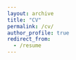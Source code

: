 ```yaml
---
layout: archive
title: "CV"
permalink: /cv/
author_profile: true
redirect_from:
  - /resume
---
```


<object data="https://patelkajal18.github.io/Kajal_CV1.pdf" width="700" height="500" type="application/pdf"></object>


<!--

<a href="https://patelkajal18.github.io/Kajal_CV1.pdf" class="image fit">PDF.</a>
{% include base_path %}

Education
======
* B.S. in Computer Science, University of California, Davis 2023

Work experience
======
* Summer 2015: Research Assistant
  * Github University
  * Duties included: Tagging issues
  * Supervisor: Professor Git

* Fall 2015: Research Assistant
  * Github University
  * Duties included: Merging pull requests
  * Supervisor: Professor Hub
  
Skills
======
* Skill 1
* Skill 2
  * Sub-skill 2.1
  * Sub-skill 2.2
  * Sub-skill 2.3
* Skill 3

Publications
======
  <ul>{% for post in site.publications %}
    {% include archive-single-cv.html %}
  {% endfor %}</ul>
  
Service and leadership
======
* Currently signed in to 43 different slack teams -->
